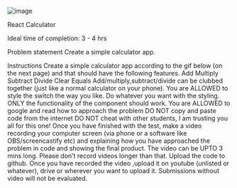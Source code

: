 ![image](https://github.com/sa1123/React-Calc-CN/assets/51375919/02a064ee-e2ea-451c-ba25-538b048525c6)


React Calculator

Ideal time of completion: 3 - 4 hrs


Problem statement
Create a simple calculator app.

Instructions
Create a simple calculator app according to the gif below (on the next page) and that should have the following features.
Add
Multiply
Subtract
Divide
Clear
Equals
Add/multiply,subtract/divide can be clubbed together (just like a normal calculator on your phone).
You are ALLOWED to style the switch the way you like. Do whatever you want with the styling. ONLY the functionality of the component should work.
You are ALLOWED to google and read how to approach the problem
DO NOT copy and paste code from the internet
DO NOT cheat with other students, I am trusting you all for this one!
Once you have finished with the test, make a video recording your computer screen (via phone or a software like OBS/screencastify etc) and explaining how you have approached the problem in code and showing the final product. The video can be UPTO 3 mins long. Please don’t record videos longer than that.
Upload the code to github.
Once you have recorded the video ,upload it on youtube (unlisted or whatever), drive or wherever you want to upload it. Submissions without video will not be evaluated.
